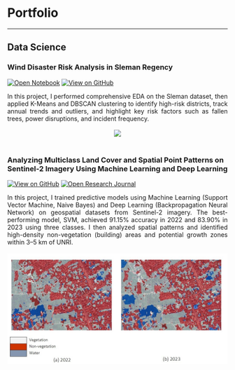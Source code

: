 # Portfolio
---
## Data Science

### Wind Disaster Risk Analysis in Sleman Regency

[![Open Notebook](https://img.shields.io/badge/Jupyter-Open_Notebook-blue?logo=Jupyter)](projects/wind-disaster-risk.html)
[![View on GitHub](https://img.shields.io/badge/GitHub-View_on_GitHub-blue?logo=GitHub)]([https://github.com/munafaizatun/wind-risk-analysis](https://github.com/munafaizatun/wind-risk-analysis/blob/main/wind-disaster-risk.ipynb))

<div style="text-align: justify">In this project, I performed comprehensive EDA on the Sleman dataset, then applied K-Means and DBSCAN clustering to identify high-risk districts, track annual trends and outliers, and highlight key risk factors such as fallen trees, power disruptions, and incident frequency.</div>
<br>
<center>
<img src="images/map.jpg"/>
</center>
<br>

### Analyzing Multiclass Land Cover and Spatial Point Patterns on Sentinel-2 Imagery Using Machine Learning and Deep Learning

[![View on GitHub](https://img.shields.io/badge/GitHub-View_on_GitHub-blue?logo=GitHub)](https://github.com/munafaizatun/Land-Use-Classification)
[![Open Research Journal](https://img.shields.io/badge/PDF-Open_Research_Journal-blue?logo=adobe-acrobat-reader&logoColor=white)](https://journal.ummat.ac.id/index.php/jtam/article/view/29683)

<div style="text-align: justify">In this project, I trained predictive models using Machine Learning (Support Vector Machine, Naive Bayes) and Deep Learning (Backpropagation Neural Network) on geospatial datasets from Sentinel-2 imagery. The best-performing model, SVM, achieved 91.15% accuracy in 2022 and 83.90% in 2023 using three classes. I then analyzed spatial patterns and identified high-density non-vegetation (building) areas and potential growth zones within 3–5 km of UNRI.</div>
<br>
<center><img src="images/classification.jpg"/></center>
<br>
